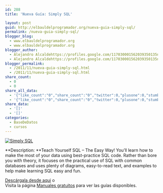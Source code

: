 ```yaml
---
id: 288
title: 'Nueva Guía: Simply SQL'

layout: post
guid: http://elbauldelprogramador.org/nueva-guia-simply-sql/
permalink: /nueva-guia-simply-sql/
blogger_blog:
  - www.elbauldelprogramador.org
  - www.elbauldelprogramador.org
blogger_author:
  - Alejandro Alcaldehttps://profiles.google.com/117030001562039350135noreply@blogger.com
  - Alejandro Alcaldehttps://profiles.google.com/117030001562039350135noreply@blogger.com
blogger_permalink:
  - /2011/11/nueva-guia-simply-sql.html
  - /2011/11/nueva-guia-simply-sql.html
share_count:
  - 0
  - 0
share_all_data:
  - '{"like_count":"0","share_count":"0","twitter":0,"plusone":0,"stumble":0,"pinit":0,"count":0,"time":1333551797}'
  - '{"like_count":"0","share_count":"0","twitter":0,"plusone":0,"stumble":0,"pinit":0,"count":0,"time":1333551797}'
share_data:
  - '[]'
  - '[]'
categories:
  - BaseDeDatos
  - cursos
---
```

[![Simply SQL][1]][2]  


**Description: **Teach Yourself SQL &#8211; The Easy Way! You&#8217;ll learn how to make the most of your data using best-practice SQL code. Rather than bore you with theory, it focuses on the practical use of SQL with common databases and uses plenty of diagrams, easy-to-read text, and examples to help make learning SQL easy and fun.

[Descárgala desde aqui][2] o  
Visita la página [Manuales gratuitos][3] para ver las guías disponibles.



 [1]: https://lh5.googleusercontent.com/-ZfWCIW0WLzc/TsbiIHxeMpI/AAAAAAAAByg/wbKLITU4u5c/s150/w_sitb13c.gif "Simply SQL"
 [2]: http://elbauldelprogramador.tradepub.com/c/pubRD.mpl?sr=oc&_t=oc:&pc=w_sitb13/prgm.cgi
 [3]: http://bashyc.blogspot.com/p/guias-gratuitas.html